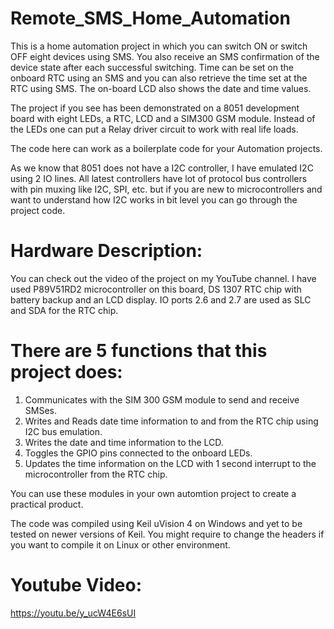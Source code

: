 # Remote_SMS_Home_Automation

This is a home automation project in which you can switch ON or switch OFF eight devices using SMS. You also 
receive an SMS confirmation of the device state after each successful switching.
Time can be set on the onboard RTC using an SMS and you can also retrieve the time set at the RTC using SMS.
The on-board LCD also shows the date and time values.

The project if you see has been demonstrated on a 8051 development board with eight LEDs, a RTC, LCD and a SIM300 GSM module.
Instead of the LEDs one can put a Relay driver circuit to work with real life loads.

The code here can work as a boilerplate code for your Automation projects. 

As we know that 8051 does not have a I2C controller, I have emulated I2C using 2 IO lines.
All latest controllers have lot of protocol bus controllers with pin muxing like I2C, SPI, etc. 
but if you are new to microcontrollers and want to understand how I2C works in bit level
you can go through the project code.

# Hardware Description:

You can check out the video of the project on my YouTube channel.
I have used P89V51RD2 microcontroller on this board, DS 1307 RTC chip with battery backup and an LCD display. 
IO ports 2.6 and 2.7 are used as SLC and SDA for the RTC chip.

# There are 5 functions that this project does:

1. Communicates with the SIM 300 GSM module to send and receive SMSes.
2. Writes and Reads date time information to and from the RTC chip using I2C bus emulation.
3. Writes the date and time information to the LCD.
4. Toggles the GPIO pins connected to the onboard LEDs.
5. Updates the time information on the LCD with 1 second interrupt to the microcontroller from the RTC chip.

You can use these modules in your own automtion project to create a practical product.

The code was compiled using Keil uVision 4 on Windows and yet to be tested on newer versions of Keil. 
You might require to change the headers if you want to compile it on Linux or other environment.

# Youtube Video:
https://youtu.be/y_ucW4E6sUI
